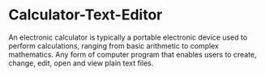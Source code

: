 # Calculator-Text-Editor
An electronic calculator is typically a portable electronic device used to perform calculations, ranging from basic arithmetic to complex mathematics. Any form of computer program that enables users to create, change, edit, open and view plain text files.
